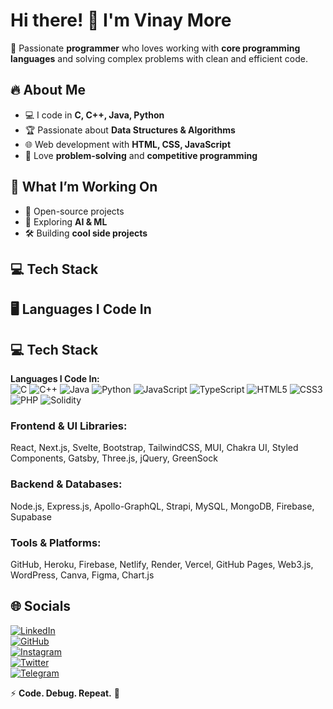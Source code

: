 # Hi there! 👋 I'm Vinay More  

🚀 Passionate **programmer** who loves working with **core programming languages** and solving complex problems with clean and efficient code.  

## 🔥 About Me
- 💻 I code in **C, C++, Java, Python**  
- 🏆 Passionate about **Data Structures & Algorithms**  
- 🌐 Web development with **HTML, CSS, JavaScript**  
- 🎯 Love **problem-solving** and **competitive programming**  

## 📌 What I’m Working On
- 🚀 Open-source projects  
- 🤖 Exploring **AI & ML**  
- 🛠️ Building **cool side projects**  

## 💻 Tech Stack

## 🖥️ Languages I Code In  


## 💻 Tech Stack
**Languages I Code In:**  
![C](https://img.shields.io/badge/C-00599C?style=for-the-badge&logo=c&logoColor=white) ![C++](https://img.shields.io/badge/C++-00599C?style=for-the-badge&logo=c%2B%2B&logoColor=white) ![Java](https://img.shields.io/badge/Java-007396?style=for-the-badge&logo=java&logoColor=white) ![Python](https://img.shields.io/badge/Python-3776AB?style=for-the-badge&logo=python&logoColor=white) ![JavaScript](https://img.shields.io/badge/JavaScript-F7DF1E?style=for-the-badge&logo=javascript&logoColor=black) ![TypeScript](https://img.shields.io/badge/TypeScript-3178C6?style=for-the-badge&logo=typescript&logoColor=white) ![HTML5](https://img.shields.io/badge/HTML5-E34F26?style=for-the-badge&logo=html5&logoColor=white) ![CSS3](https://img.shields.io/badge/CSS3-1572B6?style=for-the-badge&logo=css3&logoColor=white) ![PHP](https://img.shields.io/badge/PHP-777BB4?style=for-the-badge&logo=php&logoColor=white) ![Solidity](https://img.shields.io/badge/Solidity-363636?style=for-the-badge&logo=solidity&logoColor=white)




### **Frontend & UI Libraries:**  
React, Next.js, Svelte, Bootstrap, TailwindCSS, MUI, Chakra UI, Styled Components, Gatsby, Three.js, jQuery, GreenSock  

### **Backend & Databases:**  
Node.js, Express.js, Apollo-GraphQL, Strapi, MySQL, MongoDB, Firebase, Supabase  

### **Tools & Platforms:**  
GitHub, Heroku, Firebase, Netlify, Render, Vercel, GitHub Pages, Web3.js, WordPress, Canva, Figma, Chart.js  

## 🌐 Socials  
[![LinkedIn](https://img.shields.io/badge/LinkedIn-0077B5?style=for-the-badge&logo=linkedin&logoColor=white)](https://www.linkedin.com/in/vinay--more/)  
[![GitHub](https://img.shields.io/badge/GitHub-181717?style=for-the-badge&logo=github&logoColor=white)](https://github.com/vinaymore69)  
[![Instagram](https://img.shields.io/badge/Instagram-E4405F?style=for-the-badge&logo=instagram&logoColor=white)](https://www.instagram.com/)  
[![Twitter](https://img.shields.io/badge/Twitter-1DA1F2?style=for-the-badge&logo=twitter&logoColor=white)](https://twitter.com/)  
[![Telegram](https://img.shields.io/badge/Telegram-26A5E4?style=for-the-badge&logo=telegram&logoColor=white)](https://t.me/)  

⚡ **Code. Debug. Repeat.** 🚀  
